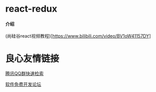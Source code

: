 # react-redux

#### 介绍
(尚硅谷react视频教程)[https://www.bilibili.com/video/BV1oW41157DY]



 # 良心友情链接

[腾讯QQ群快速检索](http://u.720life.cn/s/8cf73f7c)

[软件免费开发论坛](http://u.720life.cn/s/bbb01dc0)